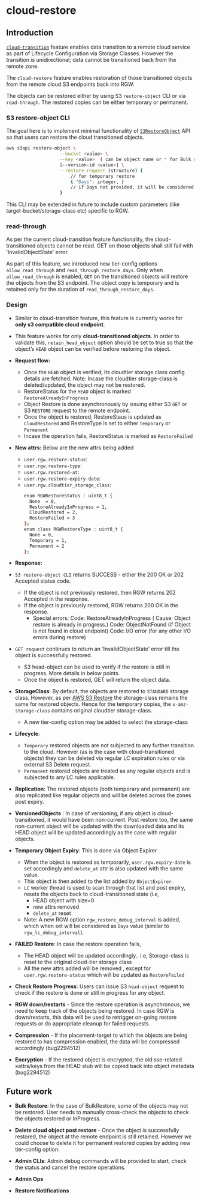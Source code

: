 # cloud-restore

## Introduction

[`cloud-transition`](https://docs.ceph.com/en/latest/radosgw/cloud-transition) feature enables data transition to a remote cloud service as part of Lifecycle Configuration via Storage Classes. However the transition is unidirectional; data cannot be transitioned back from the remote zone. 

The `cloud-restore` feature enables restoration of those transitioned objects from the remote cloud S3 endpoints back into RGW.

The objects can be restored either by using S3 `restore-object` CLI or via `read-through`. The restored copies can be either temporary or permanent.

### S3 restore-object CLI
The goal here is to implement minimal functionality of [`S3RestoreObject`](https://docs.aws.amazon.com/cli/latest/reference/s3api/restore-object.html) API so that users can restore the cloud transitioned objects.

```sh
aws s3api restore-object \
                    --bucket <value> \
                    --key <value>  ( can be object name or * for Bulk restore) \
                    [--version-id <value>] \
                    --restore-request (structure) {
	                    // for temporary restore
                        { "Days": integer, }  
                        // if Days not provided, it will be considered as permanent copy
                    }
```
This CLI may be extended in future to include custom parameters (like target-bucket/storage-class etc) specific to RGW.


### read-through
As per the current cloud-transition feature functionality, the cloud-transitioned objects cannot be read. GET on those objects shall still fail with ‘InvalidObjectState’ error.

As part of this feature, we introduced new tier-config options `allow_read_through` and `read_through_restore_days`. Only when `allow_read_through` is enabled, `GET` on the transitioned objects will restore the objects from the S3 endpoint. The object copy is temporary and is retained only for the duration of `read_through_restore_days`.

### Design

* Similar to cloud-transition feature, this feature is currently works for **only s3 compatible cloud endpoint**. 
* This feature works for only **cloud-transitioned objects**. In order to validate this, `retain_head_object` option should be set to true so that the object’s `HEAD` object can be verified before restoring the object.

* **Request flow:**
    * Once the `HEAD` object is verified, its cloudtier storage class config details are fetched.
Note: Incase the cloudtier storage-class is deleted/updated, the object may not be restored.
    * RestoreStatus for the `HEAD` object is marked `RestoreAlreadyInProgress`
    * Object Restore is done asynchronously by issuing either S3 `GET` or S3 `RESTORE` request to the remote endpoint.
    * Once the object is restored, RestoreStaus is updated as `CloudRestored` and RestoreType is set to either `Temporary` or `Permanent`
    * Incase the operation fails, RestoreStatus is marked as `RestoreFailed`
    
* **New attrs:** Below are the new attrs being added
    * `user.rgw.restore-status`: <Restore operation Status>
    * `user.rgw.restore-type`: <Type of Restore>
    * `user.rgw.restored-at`: <Restore Time>
    * `user.rgw.restore-expiry-date`: <Expiry time incase of temporary copies>
    * `user.rgw.cloudtier_storage_class`: <CloudTier storage class used in case of temporarily restored copies>
        ```sh
        enum RGWRestoreStatus : uint8_t {
          None  = 0,
          RestoreAlreadyInProgress = 1,
          CloudRestored = 2,
          RestoreFailed = 3
        };
        enum class RGWRestoreType : uint8_t {
          None = 0,
          Temporary = 1,
          Permanent = 2
        };
        ```

* **Response:**
* `S3 restore-object CLI`  returns SUCCESS - either the 200 OK or 202 Accepted status code.
    * If the object is not previously restored, then RGW returns 202 Accepted in the response.
    * If the object is previously restored, RGW returns 200 OK in the response.
        * Special errors:
        Code: RestoreAlreadyInProgress ( Cause: Object restore is already in progress.)
        Code: ObjectNotFound (if Object is not found in cloud endpoint)
        Code: I/O error (for any other I/O errors during restore)
* `GET request` continues to return an  ‘InvalidObjectState’ error till the object is successfully restored.
    * S3 head-object can be used to verify if the restore is still in progress. More details in below points.
    * Once the object is restored, GET will return the object data.


* **StorageClass**: By default, the objects are restored to `STANDARD` storage class. However, as per [AWS S3 Restore](https://docs.aws.amazon.com/cli/latest/reference/s3api/restore-object.html) the storage-class remains the same for restored objects. Hence for the temporary copies, the `x-amz-storage-class` contains original cloudtier storage-class.
    * A new tier-config option may be added to select the storage-class

* **Lifecycle**:
    * `Temporary` restored objects are not subjected to any further transition to the cloud. However (as is the case with cloud-transitioned objects) they can be deleted via regular LC expiration rules or via external S3 Delete request.
    * `Permanent` restored objects are treated as any regular objects and is subjected to any LC rules applicable.

* **Replication**:  The restored objects (both temporary and permanent) are also replicated like regular objects and will be deleted across the zones post expiry.

* **VersionedObjects** : In case of versioning, if any object is cloud-transitioned, it would have been non-current. Post restore too, the same non-current object will be updated with the downloaded data and its HEAD object will be updated accordingly as the case with regular objects.

* **Temporary Object Expiry**: This is done via Object Expirer 
    * When the object is restored as temporarily, `user.rgw.expiry-date` is set accordingly and `delete_at` attr is also updated with the same value.
    * This object is then added to the list added by `ObjectExpirer`.
    * `LC` worker thread is used to scan through that list and post expiry, resets the objects back to cloud-transitioned state (i.e, 
        * HEAD object with size=0
        * new attrs removed
        * `delete_at` reset
    * Note: A new RGW option `rgw_restore_debug_interval` is added, which when set will be considered as `Days` value (similar to `rgw_lc_debug_interval`).
    
* **FAILED Restore**: In case the restore operation fails, 
    * The HEAD object will be updated accordingly.. i.e, Storage-class is reset to the original cloud-tier storage class 
    * All the new attrs added will be removed , except for `user.rgw.restore-status` which will be updated as `RestoreFailed`

* **Check Restore Progress**: Users can issue S3 `head-object` request to check if the restore is done or still in progress for any object.

* **RGW down/restarts** - Since the restore operation is asynchronous, we need to keep track of the objects being restored. In case RGW is down/restarts, this data will be used to retrigger on-going restore requests or do appropriate cleanup for failed requests.

* **Compression** - If the placement-target to which the objects are being restored to has compression enabled, the data will be compressed accordingly (bug2294512) 

* **Encryption** - If the restored object is encrypted, the old sse-related xattrs/keys from the HEAD stub will be copied back into object metadata (bug2294512) 

## Future work

* **Bulk Restore**: In the case of BulkRestore, some of the objects may not be restored. User needs to manually cross-check the objects to check the objects restored or InProgress.

* **Delete cloud object post restore** - Once the object is successfully restored, the object at the remote endpoint is still retained. However we could choose to delete it for permanent restored copies by adding new tier-config option.

* **Admin CLIs**: Admin debug commands will be provided to start, check the status and cancel the restore operations.

* **Admin Ops**

* **Restore Notifications**

